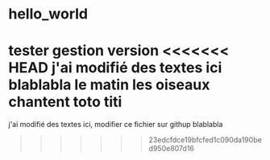 # hello_world
tester gestion version
<<<<<<< HEAD
j'ai modifié des textes ici
blablabla le matin les oiseaux chantent toto titi
=======
j'ai modifié des textes ici, modifier ce fichier sur githup
blablabla
>>>>>>> 23edcfdce19bfcfed1c090da190bed950e807d16
